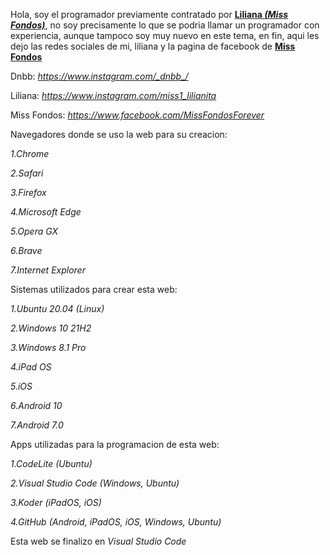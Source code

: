 Hola, soy el programador previamente contratado por **<a href="https://www.instagram.com/miss1_lilianita">Liliana *(Miss Fondos)</a>***, no soy precisamente lo que se podria llamar un programador con experiencia, aunque tampoco soy muy nuevo en este tema, en fin, aqui les dejo las redes sociales de mi, liliana y la pagina de facebook de **<a href="https://www.facebook.com/MissFondosForever">Miss Fondos</a>**

Dnbb: *https://www.instagram.com/_dnbb_/*

Liliana: *https://www.instagram.com/miss1_lilianita*

Miss Fondos: *https://www.facebook.com/MissFondosForever*

Navegadores donde se uso la web para su creacion:

*1.Chrome*

*2.Safari*

*3.Firefox*

*4.Microsoft Edge*

*5.Opera GX*

*6.Brave*

*7.Internet Explorer*

Sistemas utilizados para crear esta web:

*1.Ubuntu 20.04 (Linux)*

*2.Windows 10 21H2*

*3.Windows 8.1 Pro*

*4.iPad OS*

*5.iOS*

*6.Android 10*

*7.Android 7.0*

Apps utilizadas para la programacion de esta web:

*1.CodeLite (Ubuntu)*

*2.Visual Studio Code (Windows, Ubuntu)*

*3.Koder (iPadOS, iOS)*

*4.GitHub (Android, iPadOS, iOS, Windows, Ubuntu)*

Esta web se finalizo en *Visual Studio Code*
